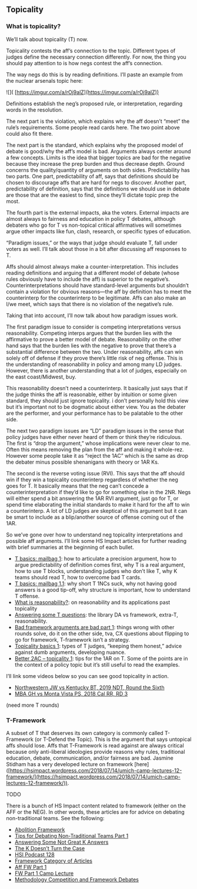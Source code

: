 ## Topicality

### What is topicality?

We’ll talk about topicality (T) now.

Topicality contests the aff’s connection to the topic. Different types of judges define the necessary connection differently. For now, the thing you should pay attention to is how negs contest the aff’s connection.

The way negs do this is by reading definitions. I’ll paste an example from the nuclear arsenals topic here:

\!\[\]( [https://imgur.com/a/rOj9alZ](https://imgur.com/a/rOj9alZ))

Definitions establish the neg’s proposed rule, or interpretation, regarding words in the resolution. 

The next part is the violation, which explains why the aff doesn’t “meet” the rule’s requirements. Some people read cards here. The two point above could also fit there.

The next part is the standard, which explains why the proposed model of debate is good/why the aff’s model is bad. Arguments always center around a few concepts. Limits is the idea that bigger topics are bad for the negative because they increase the prep burden and thus decrease depth. Ground concerns the quality/quantity of arguments on both sides. Predictability has two parts. One part, predictability of aff, says that definitions should be chosen to discourage affs that are hard for negs to discover. Another part, predictability of definition, says that the definitions we should use in debate are those that are the easiest to find, since they’ll dictate topic prep the most.

The fourth part is the external impacts, aka the voters. External impacts are almost always to fairness and education in policy T debates, although debaters who go for T vs non-topical critical affirmatives will sometimes argue other impacts like fun, clash, research, or specific types of education.

“Paradigm issues,” or the ways that judge should evaluate T, fall under voters as well. I’ll talk about those in a bit after discussing aff responses to T.

Affs should almost always make a counter-interpretation. This includes reading definitions and arguing that a different model of debate (whose rules obviously have to include the aff) is superior to the negative’s. Counterinterpretations should have standard-level arguments but shouldn’t contain a violation for obvious reasons—the aff by definition has to meet the counterinterp for the counterinterp to be legitimate. Affs can also make an I/we meet, which says that there is no violation of the negative’s rule.

Taking that into account, I’ll now talk about how paradigm issues work.

The first paradigm issue to consider is competing interpretations versus reasonability. Competing interps argues that the burden lies with the affirmative to prove a better model of debate. Reasonability on the other hand says that the burden lies with the negative to prove that there’s a substantial difference between the two. Under reasonability, affs can win solely off of defense if they prove there’s little risk of neg offense. This is the understanding of reasonability in policy and among many LD judges. However, there is another understanding that a lot of judges, especially on the east coast/Midwest, buy. 

This reasonability doesn’t need a counterinterp. It basically just says that if the judge thinks the aff is reasonable, either by intuition or some given standard, they should just ignore topicality. i don’t personally hold this view but it’s important not to be dogmatic about either view. You as the debater are the performer, and your performance has to be palatable to the other side.

The next two paradigm issues are “LD” paradigm issues in the sense that policy judges have either never heard of them or think they’re ridiculous. The first is “drop the argument,” whose implications were never  clear to me. Often this means removing the plan from the aff and making it whole-rez. However some people take it as “reject the 1AC” which is the same as drop the debater minus possible shenanigans with theory or 1AR Ks.

The second is the reverse voting issue (RVI). This says that the aff should win if they win a topicality counterinterp regardless of whether the neg goes for T. It basically means that the neg can’t concede a counterinterpretation if they’d like to go for something else in the 2NR. Negs will either spend a bit answering the 1AR RVI argument, just go for T, or spend time elaborating the initial standards to make it hard for the aff to win a counterinterp. A lot of LD judges are skeptical of this argument but it can be smart to include as a blip/another source of offense coming out of the 1AR.

So we’ve gone over how to understand neg topicality interpretations and possible aff arguments. I’ll link some HS Impact articles for further reading with brief summaries at the beginning of each bullet. 

- [T basics: mailbag 1]( https://hsimpact.wordpress.com/2020/10/27/topicality-basics-1-1-mail-bag/): how to articulate a precision argument, how to argue predictability of definition comes first, why T is a real argument,  how to use T blocks, understanding judges who don’t like T, why K teams should read T, how to overcome bad T cards.
- [T basics: mailbag 1.1]( https://hsimpact.wordpress.com/2020/12/16/topicality-basics-2-the-shell/): why short T 1NCs suck, why not having good answers is a good tip-off, why structure is important, how to understand T offense.
- [What is reasonability?]( https://hsimpact.wordpress.com/2016/01/20/what-is-reasonability/): on reasonability and its applications past topicality
- [Answering some T questions](https://hsimpact.wordpress.com/2018/11/07/answering-some-t-questions/): the library DA vs framework, extra-T, reasonability.
- [Bad framework arguments are bad part 1](https://hsimpact.wordpress.com/2015/01/13/bad-framework-arguments-are-bad-part-1/): things wrong with other rounds solve, do it on the other side, tva, CX questions about flipping to go for framework, T-framework isn’t a strategy.
- [Topicality basics 1](https://hsimpact.wordpress.com/2020/10/21/topicality-basics-1/): types of T judges, “keeping them honest,” advice against dumb arguments, developing nuance.
- [Better 2AC – topicality 1](https://hsimpact.wordpress.com/2017/11/29/better-2ac-topicality-1/): tips for the 1AR on T. Some of the points are in the context of a policy topic but it’s still useful to read the examples.

I’ll link some videos below so you can see good topicality in action.

- [Northwestern JW vs Kentucky BT, 2019 NDT, Round the Sixth](https://www.youtube.com/watch?v=X35P3AWDU8I)
- [MBA GH vs Monta Vista PS, 2018 Cal RR, RD 3](https://www.youtube.com/watch?v=LrTYHn1Am0c&t=5560s)

(need more T rounds)

### T-Framework

A subset of T that deserves its own category is commonly called T-Framework (or T-Defend the Topic). This is the argument that says untopical affs should lose. Affs that T-Framework is read against are always critical because only anti-liberal ideologies provide reasons why rules, traditional education, debate, communication, and/or fairness are bad. Jasmine Stidham has a very developed lecture on framework \[here\]([https://hsimpact.wordpress.com/2018/07/14/umich-camp-lectures-12-framework/](https://hsimpact.wordpress.com/2018/07/14/umich-camp-lectures-12-framework/)).

TODO

There is a bunch of HS Impact content related to framework (either on the AFF or the NEG). In other words, these articles are for advice on debating non-traditional teams. See the following:

- [Abolition Framework](https://hsimpact.wordpress.com/2021/02/18/abolition-framework/)
- [Tips for Debating Non-Traditional Teams Part 1](https://hsimpact.wordpress.com/2013/09/29/tips-for-debating-non-traditional-teams-1/)
- [Answering Some Not Great K Answers](https://hsimpact.wordpress.com/2020/02/26/answering-some-not-great-k-answers/)
- [The K Doesn’t Turn the Case](https://hsimpact.wordpress.com/2020/03/04/if-the-da-doesnt-turn-the-case-the-k-certainly-doesnt/)
- [HSI Podcast 128](https://hsimpact.wordpress.com/2020/10/23/hsi-podcast-128-yes-alternative-plus-bonus/)
- [Framework Category of Articles](https://hsimpact.wordpress.com/category/framework/)
- [Aff FW Part 1](https://hsimpact.wordpress.com/2014/11/07/aff-fw-pt-1/)
- [FW Part 1 Camp Lecture](https://hsimpact.wordpress.com/2016/07/11/umich-camp-lecture-fw-part-1-by-brett-bricker/)
- [Methodology Competition and Framework Debates](https://hsimpact.wordpress.com/2013/10/14/methodology-competition-and-k-debates/)

